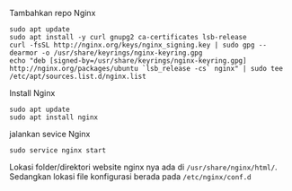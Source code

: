 Tambahkan repo Nginx
```
sudo apt update
sudo apt install -y curl gnupg2 ca-certificates lsb-release
curl -fsSL http://nginx.org/keys/nginx_signing.key | sudo gpg --dearmor -o /usr/share/keyrings/nginx-keyring.gpg
echo "deb [signed-by=/usr/share/keyrings/nginx-keyring.gpg] http://nginx.org/packages/ubuntu `lsb_release -cs` nginx" | sudo tee /etc/apt/sources.list.d/nginx.list
```
Install Nginx
```
sudo apt update
sudo apt install nginx
```
jalankan sevice Nginx
```
sudo service nginx start
```
Lokasi folder/direktori website nginx nya ada di `/usr/share/nginx/html/`. Sedangkan lokasi file konfigurasi berada pada `/etc/nginx/conf.d`


